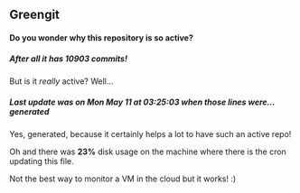 ## Greengit

#### Do you wonder why this repository is so active?

##### After all it has 10903 commits!

But is it *really* active? Well...

##### Last update was on Mon May 11 at 03:25:03 when those lines were... generated

Yes, generated, because it certainly helps a lot to have such an active repo!

Oh and there was **23%** disk usage on the machine
where there is the cron updating this file.

Not the best way to monitor a VM in the cloud but it works! :)
